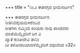 +++
title = "೦೩೨ ಈತನಗ್ಗದ ಭೀಮನರ್ಜುನ"

+++
ಈತನಗ್ಗದ ಭೀಮನರ್ಜುನ  
ನೀತನಿವರೈಯಮಳರೆಂಬವ  
ರೀತಗಳು ನಮ್ಮಿಂದ ಕಿರಿಯರು ನಾವು ಪಾಂಡವರು   
ಮಾತೆಯೆಮ್ಮೈವರಿಗೆ ಜಗ ವಿ  
ಖ್ಯಾತೆ ಕುಂತೀದೇವಿ ತಾನಿಂ  
ದೀ ತಳೋದರಿಯಾದಳೆಮ್ಮೈವರಿಗೆ ವಧುವೆಂದ      ॥32॥